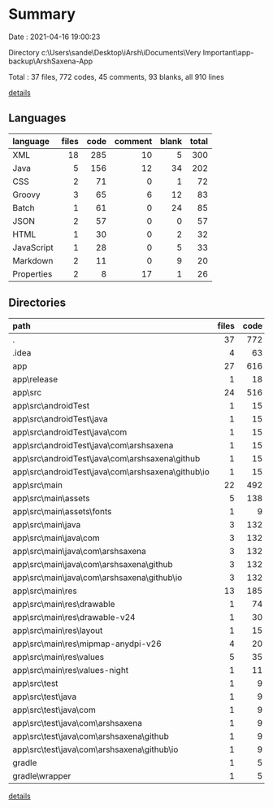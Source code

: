 # Summary

Date : 2021-04-16 19:00:23

Directory c:\Users\sande\Desktop\iArsh\iDocuments\Very Important\app-backup\ArshSaxena-App

Total : 37 files,  772 codes, 45 comments, 93 blanks, all 910 lines

[details](details.md)

## Languages
| language | files | code | comment | blank | total |
| :--- | ---: | ---: | ---: | ---: | ---: |
| XML | 18 | 285 | 10 | 5 | 300 |
| Java | 5 | 156 | 12 | 34 | 202 |
| CSS | 2 | 71 | 0 | 1 | 72 |
| Groovy | 3 | 65 | 6 | 12 | 83 |
| Batch | 1 | 61 | 0 | 24 | 85 |
| JSON | 2 | 57 | 0 | 0 | 57 |
| HTML | 1 | 30 | 0 | 2 | 32 |
| JavaScript | 1 | 28 | 0 | 5 | 33 |
| Markdown | 2 | 11 | 0 | 9 | 20 |
| Properties | 2 | 8 | 17 | 1 | 26 |

## Directories
| path | files | code | comment | blank | total |
| :--- | ---: | ---: | ---: | ---: | ---: |
| . | 37 | 772 | 45 | 93 | 910 |
| .idea | 4 | 63 | 0 | 0 | 63 |
| app | 27 | 616 | 25 | 64 | 705 |
| app\release | 1 | 18 | 0 | 0 | 18 |
| app\src | 24 | 516 | 22 | 55 | 593 |
| app\src\androidTest | 1 | 15 | 6 | 5 | 26 |
| app\src\androidTest\java | 1 | 15 | 6 | 5 | 26 |
| app\src\androidTest\java\com | 1 | 15 | 6 | 5 | 26 |
| app\src\androidTest\java\com\arshsaxena | 1 | 15 | 6 | 5 | 26 |
| app\src\androidTest\java\com\arshsaxena\github | 1 | 15 | 6 | 5 | 26 |
| app\src\androidTest\java\com\arshsaxena\github\io | 1 | 15 | 6 | 5 | 26 |
| app\src\main | 22 | 492 | 11 | 47 | 550 |
| app\src\main\assets | 5 | 138 | 0 | 16 | 154 |
| app\src\main\assets\fonts | 1 | 9 | 0 | 8 | 17 |
| app\src\main\java | 3 | 132 | 1 | 26 | 159 |
| app\src\main\java\com | 3 | 132 | 1 | 26 | 159 |
| app\src\main\java\com\arshsaxena | 3 | 132 | 1 | 26 | 159 |
| app\src\main\java\com\arshsaxena\github | 3 | 132 | 1 | 26 | 159 |
| app\src\main\java\com\arshsaxena\github\io | 3 | 132 | 1 | 26 | 159 |
| app\src\main\res | 13 | 185 | 10 | 3 | 198 |
| app\src\main\res\drawable | 1 | 74 | 0 | 1 | 75 |
| app\src\main\res\drawable-v24 | 1 | 30 | 0 | 0 | 30 |
| app\src\main\res\layout | 1 | 15 | 0 | 2 | 17 |
| app\src\main\res\mipmap-anydpi-v26 | 4 | 20 | 0 | 0 | 20 |
| app\src\main\res\values | 5 | 35 | 5 | 0 | 40 |
| app\src\main\res\values-night | 1 | 11 | 5 | 0 | 16 |
| app\src\test | 1 | 9 | 5 | 3 | 17 |
| app\src\test\java | 1 | 9 | 5 | 3 | 17 |
| app\src\test\java\com | 1 | 9 | 5 | 3 | 17 |
| app\src\test\java\com\arshsaxena | 1 | 9 | 5 | 3 | 17 |
| app\src\test\java\com\arshsaxena\github | 1 | 9 | 5 | 3 | 17 |
| app\src\test\java\com\arshsaxena\github\io | 1 | 9 | 5 | 3 | 17 |
| gradle | 1 | 5 | 1 | 1 | 7 |
| gradle\wrapper | 1 | 5 | 1 | 1 | 7 |

[details](details.md)